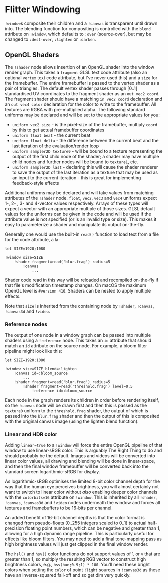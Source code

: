 
# Flitter Windowing

`!window`s composite their children and a `!canvas` is transparent until drawn
into. The blending function for compositing is controlled with the `blend`
attribute on `!window`, which defaults to `:over` (source-over), but may be
changed to `:dest-over`, `:lighten` or `:darken`.

## OpenGL Shaders

The `!shader` node allows insertion of an OpenGL shader into the window render
graph. This takes a `fragment` GLSL text code attribute (also an optional
`vertex` text code attribute, but I've never used this) and a `size` for the
framebuffer. The entire framebuffer is passed to the vertex shader as a pair of
triangles. The default vertex shader passes through [0..1] standardised UV
coordinates to the fragment shader as an `out vec2 coord`. The fragment shader
should have a matching `in vec2 coord` declaration and an `out vec4 color`
declaration for the color to write to the framebuffer. All textures are
RGBA with pre-multiplied alpha. The following standard uniforms may be declared
and will be set to the appropriate values for you:

- `uniform vec2 size` - is the pixel-size of the framebuffer, multiply `coord`
by this to get actual framebuffer coordinates
- `uniform float beat` - the current beat
- `uniform float delta` - the difference between the current beat and the last
iteration of the evaluation/render loop
- `uniform sampler2D texture0` - will be bound to a texture representing the
output of the first child node of the shader; a shader may have multiple child
nodes and further nodes will be bound to `texture1`, etc.
- `uniform sampler2D last` - declaring this will cause the shader renderer to
save the output of the last iteration as a texture that may be used as an input
to the current iteration - this is great for implementing feedback-style
effects

Additional uniforms may be declared and will take values from matching
attributes of the `!shader` node. `float`, `vec2`, `vec3` and `vec4` uniforms
expect 1-, 2- , 3- and 4-vector values respectively. Arrays of these types
will expect a vector with an appropriate multiple of those sizes. GLSL default
values for the uniforms can be given in the code and will be used if the
attribute value is not specified (or is an invalid type or size). This makes it
easy to parameterize a shader and manipulate its output on-the-fly.

Generally one would use the built-in `read()` function to load text from a file
for the code attribute, a la:

```
let SIZE=1920;1080

!window size=SIZE
    !shader fragment=read('blur.frag') radius=5
        !canvas
            ...
```

Shader code read in this way will be reloaded and recompiled on-the-fly if that
file's modification timestamp changes. On macOS the maximum OpenGL level is
`#version 410`. Shaders can be nested to apply multiple effects.

Note that `size` is inherited from the containing node by `!shader`, `!canvas`,
`!canvas3d` and `!video`.

### Reference nodes

The output of one node in a window graph can be passed into multiple shaders
using a `!reference` node. This takes an `id` attribute that should match an
`id` attribute on the source node. For example, a bloom filter pipeline might
look like this:

```
let SIZE=1920;1080

!window size=SIZE blend=:lighten
    !canvas id=:bloom_source
        ...
    !shader fragment=read('blur.frag') radius=5
        !shader fragment=read('threshold.frag') level=0.5
            !reference id=:bloom_source
```

Each node in the graph renders its children in order before rendering itself,
so the `!canvas` node will be drawn first and then this is passed as the
`texture0` uniform to the `threshold.frag` shader, the output of which is
passed into the `blur.frag` shader and then the output of this is composited
with the original canvas image (using the lighten blend function).

### Linear and HDR color

Adding `linear=true` to a `!window` will force the entire OpenGL pipeline of
that window to use linear-sRGB color. This is arguably The Right Thing to do and
should probably be the default. Images and videos will be converted into linear
color values, all drawing and blending will be done in linear-space, and then
the final window framebuffer will be converted back into the standard screen
logarithmic-sRGB for display.

As logarithmic-sRGB optimises the limited 8-bit color channel depth for the way
that the human eye perceives brightness, you will almost certainly not want to
switch to linear color without *also* enabling deeper color channels with
the `colorbits=16` attribute on `!window`. This is inherited by all `!shader`,
`!canvas`, `!canvas3d` and `!video` nodes underneath the window and forces all
textures and framebuffers to be 16-bits per channel.

An added benefit of 16-bit channel depths is that the color format is changed
from pseudo-floats (0..255 integers scaled to 0..1) to actual half-precision
floating point numbers, which can be negative and greater than 1, allowing for
a high dynamic range pipeline. This is particularly useful for effects like
bloom filters. You may need to add a final tone-mapping pass as high brightness
values will just get clipped in the final window render.

The `hsl()` and `hsv()` color functions do not support values of `l` or `v` that
are greater than 1, so multiply the resulting RGB vector to construct high
brightness colors, e.g., `hsv(hue;0.9;1) * 100`. You'll need these bright colors
when setting the `color` of point `!light` sources in `!canvas3d` as these
have an inverse-squared fall-off and so get dim very quickly.
